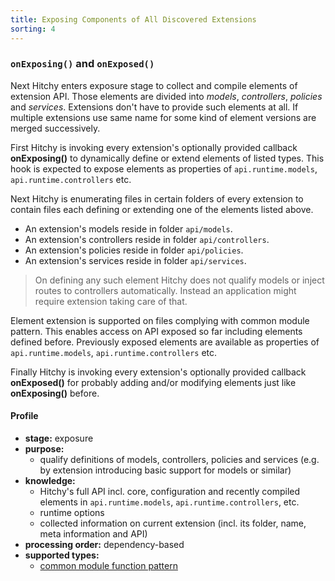 ```yaml
---
title: Exposing Components of All Discovered Extensions
sorting: 4
---
```


### `onExposing()` and `onExposed()`

Next Hitchy enters exposure stage to collect and compile elements of extension API. Those elements are divided into _models_, _controllers_, _policies_ and _services_. Extensions don't have to provide such elements at all. If multiple extensions use same name for some kind of element versions are merged successively.

First Hitchy is invoking every extension's optionally provided callback **onExposing()** to dynamically define or extend elements of listed types. This hook is expected to expose elements as properties of `api.runtime.models`, `api.runtime.controllers` etc.

Next Hitchy is enumerating files in certain folders of every extension to contain files each defining or extending one of the elements listed above.

* An extension's models reside in folder `api/models`.
* An extension's controllers reside in folder `api/controllers`.
* An extension's policies reside in folder `api/policies`.
* An extension's services reside in folder `api/services`.

> On defining any such element Hitchy does not qualify models or inject routes to controllers automatically. Instead an application might require extension taking care of that.

Element extension is supported on files complying with common module pattern. This enables access on API exposed so far including elements defined before. Previously exposed elements are available as properties of `api.runtime.models`, `api.runtime.controllers` etc.

Finally Hitchy is invoking every extension's optionally provided callback **onExposed()** for probably adding and/or modifying elements just like **onExposing()** before.

#### Profile

* **stage:** exposure
* **purpose:** 
  * qualify definitions of models, controllers, policies and services (e.g. by extension introducing basic support for models or similar)
* **knowledge:**
  * Hitchy's full API incl. core, configuration and recently compiled elements in `api.runtime.models`, `api.runtime.controllers`, etc.
  * runtime options
  * collected information on current extension (incl. its folder, name, meta information and API)
* **processing order:** dependency-based
* **supported types:** 
  * [common module function pattern](concepts/common_patterns.html#Common-Module-Function-Pattern-CMFP)
